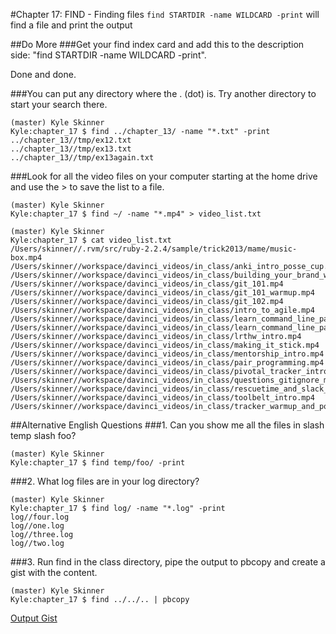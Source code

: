 #Chapter 17: FIND - Finding files
`find STARTDIR -name WILDCARD -print` will find a file and print the output

##Do More
###Get your find index card and add this to the description side: "find STARTDIR -name WILDCARD -print".

Done and done.

###You can put any directory where the . (dot) is. Try another directory to start your search there.
```
(master) Kyle Skinner
Kyle:chapter_17 $ find ../chapter_13/ -name "*.txt" -print
../chapter_13//tmp/ex12.txt
../chapter_13//tmp/ex13.txt
../chapter_13//tmp/ex13again.txt
```

###Look for all the video files on your computer starting at the home drive and use the > to save the list to a file.
```
(master) Kyle Skinner
Kyle:chapter_17 $ find ~/ -name "*.mp4" > video_list.txt

(master) Kyle Skinner
Kyle:chapter_17 $ cat video_list.txt
/Users/skinner//.rvm/src/ruby-2.2.4/sample/trick2013/mame/music-box.mp4
/Users/skinner//workspace/davinci_videos/in_class/anki_intro_posse_cup.mp4
/Users/skinner//workspace/davinci_videos/in_class/building_your_brand_wordpress_intro.mp4
/Users/skinner//workspace/davinci_videos/in_class/git_101.mp4
/Users/skinner//workspace/davinci_videos/in_class/git_101_warmup.mp4
/Users/skinner//workspace/davinci_videos/in_class/git_102.mp4
/Users/skinner//workspace/davinci_videos/in_class/intro_to_agile.mp4
/Users/skinner//workspace/davinci_videos/in_class/learn_command_line_part_1.mp4
/Users/skinner//workspace/davinci_videos/in_class/learn_command_line_part_2.mp4
/Users/skinner//workspace/davinci_videos/in_class/lrthw_intro.mp4
/Users/skinner//workspace/davinci_videos/in_class/making_it_stick.mp4
/Users/skinner//workspace/davinci_videos/in_class/mentorship_intro.mp4
/Users/skinner//workspace/davinci_videos/in_class/pair_programming.mp4
/Users/skinner//workspace/davinci_videos/in_class/pivotal_tracker_intro.mp4
/Users/skinner//workspace/davinci_videos/in_class/questions_gitignore_mine_autocomplete.mp4
/Users/skinner//workspace/davinci_videos/in_class/rescuetime_and_slack_intros.mp4
/Users/skinner//workspace/davinci_videos/in_class/toolbelt_intro.mp4
/Users/skinner//workspace/davinci_videos/in_class/tracker_warmup_and_posses.mp4
```

##Alternative English Questions
###1. Can you show me all the files in slash temp slash foo?
```
(master) Kyle Skinner
Kyle:chapter_17 $ find temp/foo/ -print
```

###2. What log files are in your log directory?
```
(master) Kyle Skinner
Kyle:chapter_17 $ find log/ -name "*.log" -print
log//four.log
log//one.log
log//three.log
log//two.log
```

###3. Run find in the class directory, pipe the output to pbcopy and create a gist with the content.
```
(master) Kyle Skinner
Kyle:chapter_17 $ find ../../.. | pbcopy
```

[Output Gist](https://gist.github.com/kyleskin/84c84b028c4b4e840179)

